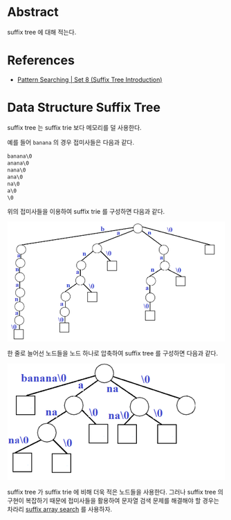 # Abstract

suffix tree 에 대해 적는다.

# References

* [Pattern Searching | Set 8 (Suffix Tree Introduction)](https://www.geeksforgeeks.org/pattern-searching-set-8-suffix-tree-introduction/)

# Data Structure Suffix Tree

suffix tree 는 suffix trie 보다 메모리를 덜 사용한다.

예를 들어 `banana` 의 경우 접미사들은 다음과 같다.

```
banana\0
anana\0
nana\0
ana\0
na\0
a\0
\0
```

위의 접미사들을 이용하여 suffix trie 를 구성하면 다음과 같다.

![](/_img/suffixtrie.png)

한 줄로 늘어선 노드들을 노드 하나로 압축하여 suffix tree 를 구성하면
다음과 같다.

![](/_img/suffixtree.png)

suffix tree 가 suffix trie 에 비해 더욱 적은 노드들을 사용한다. 그러나
suffix tree 의 구현이 복잡하기 때문에 접미사들을 활용하여 문자열 검색
문제를 해결해야 할 경우는 차라리 [suffix
array search](/fundamentals/string/suffixarraysearch/README.md) 를 사용하자.